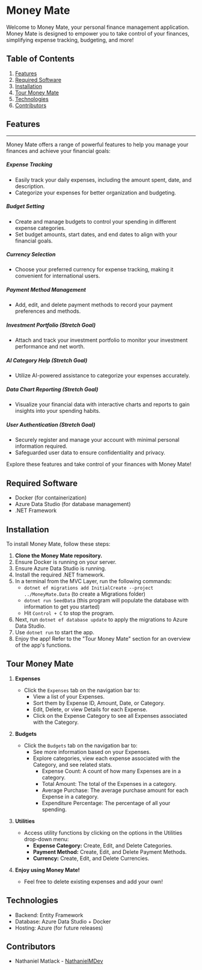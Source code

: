 ﻿# Money Mate

Welcome to Money Mate, your personal finance management application. Money Mate is designed to empower you to take control of your finances, simplifying expense tracking, budgeting, and more!

## Table of Contents
1. [Features](#features)
2. [Required Software](#required-software)
3. [Installation](#installation)
4. [Tour Money Mate](#tour-money-mate)
5. [Technologies](#technologies)
6. [Contributors](#contributors)

## Features
---

Money Mate offers a range of powerful features to help you manage your finances and achieve your financial goals:

##### Expense Tracking
- Easily track your daily expenses, including the amount spent, date, and description.
- Categorize your expenses for better organization and budgeting.

#####  Budget Setting
- Create and manage budgets to control your spending in different expense categories.
- Set budget amounts, start dates, and end dates to align with your financial goals.

#####  Currency Selection
- Choose your preferred currency for expense tracking, making it convenient for international users.

##### Payment Method Management
- Add, edit, and delete payment methods to record your payment preferences and methods.

#####  Investment Portfolio (Stretch Goal)
- Attach and track your investment portfolio to monitor your investment performance and net worth.

##### AI Category Help (Stretch Goal)
- Utilize AI-powered assistance to categorize your expenses accurately.

#####  Data Chart Reporting (Stretch Goal)
- Visualize your financial data with interactive charts and reports to gain insights into your spending habits.

#####  User Authentication (Stretch Goal)
- Securely register and manage your account with minimal personal information required.
- Safeguarded user data to ensure confidentiality and privacy.

Explore these features and take control of your finances with Money Mate!

## Required Software
- Docker (for containerization)
- Azure Data Studio (for database management)
- .NET Framework

## Installation
To install Money Mate, follow these steps:

1. **Clone the Money Mate repository.**
2. Ensure Docker is running on your server.
3. Ensure Azure Data Studio is running.
4. Install the required .NET framework.
5. In a terminal from the MVC Layer, run the following commands:
   - `dotnet ef migrations add InitialCreate --project ../MoneyMate.Data` (to create a Migrations folder)
   - `dotnet run SeedData` (this program will populate the database with information to get you started)
   - Hit `Control + C` to stop the program.
6. Next, run `dotnet ef database update` to apply the migrations to Azure Data Studio.
7. Use `dotnet run` to start the app.
8. Enjoy the app! Refer to the "Tour Money Mate" section for an overview of the app's functions.

## Tour Money Mate
1. **Expenses**
   - Click the `Expenses` tab on the navigation bar to:
     - View a list of your Expenses.
     - Sort them by Expense ID, Amount, Date, or Category.
     - Edit, Delete, or view Details for each Expense.
     - Click on the Expense Category to see all Expenses associated with the Category.

2. **Budgets**
   - Click the `Budgets` tab on the navigation bar to:
     - See more information based on your Expenses.
     - Explore categories, view each expense associated with the Category, and see related stats.
       - Expense Count: A count of how many Expenses are in a category.
       - Total Amount: The total of the Expenses in a category.
       - Average Purchase: The average purchase amount for each Expense in a category.
       - Expenditure Percentage: The percentage of all your spending.

3. **Utilities**
   - Access utility functions by clicking on the options in the Utilities drop-down menu:
     - **Expense Category:** Create, Edit, and Delete Categories.
     - **Payment Method:** Create, Edit, and Delete Payment Methods.
     - **Currency:** Create, Edit, and Delete Currencies.

4. **Enjoy using Money Mate!**
   - Feel free to delete existing expenses and add your own!

## Technologies
- Backend: Entity Framework
- Database: Azure Data Studio + Docker
- Hosting: Azure (for future releases)

## Contributors
- Nathaniel Matlack - [NathanielMDev](https://github.com/NathanielMDev)
